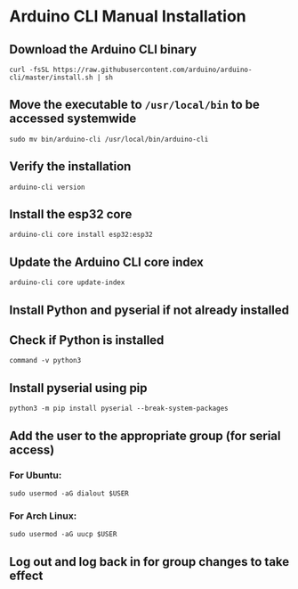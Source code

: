 # Arduino CLI Manual Installation

## Download the Arduino CLI binary

```curl -fsSL https://raw.githubusercontent.com/arduino/arduino-cli/master/install.sh | sh```

## Move the executable to `/usr/local/bin` to be accessed systemwide
```sudo mv bin/arduino-cli /usr/local/bin/arduino-cli```

## Verify the installation
```arduino-cli version```

## Install the esp32 core
```arduino-cli core install esp32:esp32```

## Update the Arduino CLI core index
```arduino-cli core update-index```

## Install Python and pyserial if not already installed
## Check if Python is installed
```
command -v python3
```

## Install pyserial using pip
```python3 -m pip install pyserial --break-system-packages```

## Add the user to the appropriate group (for serial access)
### For Ubuntu:
```sudo usermod -aG dialout $USER```

### For Arch Linux:
```sudo usermod -aG uucp $USER```

## Log out and log back in for group changes to take effect
